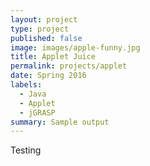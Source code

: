 ```yaml
---
layout: project
type: project
published: false
image: images/apple-funny.jpg
title: Applet Juice
permalink: projects/applet
date: Spring 2016
labels:
  - Java
  - Applet
  - jGRASP
summary: Sample output
---
```


Testing
